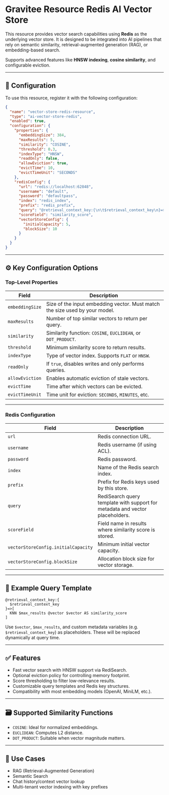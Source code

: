 # Gravitee Resource Redis AI Vector Store 

This resource provides vector search capabilities using **Redis** as the underlying vector store. It is designed to be integrated into AI pipelines that rely on semantic similarity, retrieval-augmented generation (RAG), or embedding-based search.

Supports advanced features like **HNSW indexing**, **cosine similarity**, and configurable eviction.

---

## 🔧 Configuration

To use this resource, register it with the following configuration:

```json
{
  "name": "vector-store-redis-resource",
  "type": "ai-vector-store-redis",
  "enabled": true,
  "configuration": {
    "properties": {
      "embeddingSize": 384,
      "maxResults": 5,
      "similarity": "COSINE",
      "threshold": 0.3,
      "indexType": "HNSW",
      "readOnly": false,
      "allowEviction": true,
      "evictTime": 10,
      "evictTimeUnit": "SECONDS"
    },
    "redisConfig": {
      "url": "redis://localhost:62848",
      "username": "default",
      "password": "defaultpass",
      "index": "redis_index",
      "prefix": "redis_prefix",
      "query": "@retrieval_context_key:{\n\t$retrieval_context_key\n}=>[\n\tKNN $max_results @vector $vector AS similarity_score\n]",
      "scoreField": "similarity_score",
      "vectorStoreConfig": {
        "initialCapacity": 5,
        "blockSize": 10
      }
    }
  }
}
```

---

## ⚙️ Key Configuration Options

### Top-Level Properties

| Field            | Description                                                                 |
|------------------|-----------------------------------------------------------------------------|
| `embeddingSize`  | Size of the input embedding vector. Must match the size used by your model. |
| `maxResults`     | Number of top similar vectors to return per query.                          |
| `similarity`     | Similarity function: `COSINE`, `EUCLIDEAN`, or `DOT_PRODUCT`.               |
| `threshold`      | Minimum similarity score to return results.                                 |
| `indexType`      | Type of vector index. Supports `FLAT` or `HNSW`.                            |
| `readOnly`       | If `true`, disables writes and only performs queries.                       |
| `allowEviction`  | Enables automatic eviction of stale vectors.                                |
| `evictTime`      | Time after which vectors can be evicted.                                    |
| `evictTimeUnit`  | Time unit for eviction: `SECONDS`, `MINUTES`, etc.                          |

---

### Redis Configuration

| Field            | Description                                                                 |
|------------------|-----------------------------------------------------------------------------|
| `url`            | Redis connection URL.                                                       |
| `username`       | Redis username (if using ACL).                                              |
| `password`       | Redis password.                                                             |
| `index`          | Name of the Redis search index.                                             |
| `prefix`         | Prefix for Redis keys used by this store.                                   |
| `query`          | RediSearch query template with support for metadata and vector placeholders.|
| `scoreField`     | Field name in results where similarity score is stored.                     |
| `vectorStoreConfig.initialCapacity` | Minimum initial vector capacity.                         |
| `vectorStoreConfig.blockSize`       | Allocation block size for vector storage.               |

---

## 🧠 Example Query Template

```text
@retrieval_context_key:{
  $retrieval_context_key
}=>[
  KNN $max_results @vector $vector AS similarity_score
]
```

Use `$vector`, `$max_results`, and custom metadata variables (e.g. `$retrieval_context_key`) as placeholders. These will be replaced dynamically at query time.

---

## ✅ Features

- Fast vector search with HNSW support via RediSearch.
- Optional eviction policy for controlling memory footprint.
- Score thresholding to filter low-relevance results.
- Customizable query templates and Redis key structures.
- Compatibility with most embedding models (OpenAI, MiniLM, etc.).

---

## 🗃 Supported Similarity Functions

- `COSINE`: Ideal for normalized embeddings.
- `EUCLIDEAN`: Computes L2 distance.
- `DOT_PRODUCT`: Suitable when vector magnitude matters.

---

## 🚀 Use Cases

- RAG (Retrieval-Augmented Generation)
- Semantic Search
- Chat history/context vector lookup
- Multi-tenant vector indexing with key prefixes
